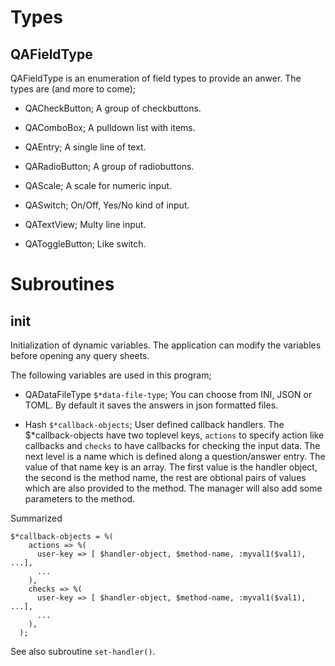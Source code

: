 Types
=====

QAFieldType
-----------

QAFieldType is an enumeration of field types to provide an anwer. The types are (and more to come);

  * QACheckButton; A group of checkbuttons.

  * QAComboBox; A pulldown list with items.

  * QAEntry; A single line of text.

  * QARadioButton; A group of radiobuttons.

  * QAScale; A scale for numeric input.

  * QASwitch; On/Off, Yes/No kind of input.

  * QATextView; Multy line input.

  * QAToggleButton; Like switch.

Subroutines
===========

init
----

Initialization of dynamic variables. The application can modify the variables before opening any query sheets.

The following variables are used in this program;

  * QADataFileType `$*data-file-type`; You can choose from INI, JSON or TOML. By default it saves the answers in json formatted files.

  * Hash `$*callback-objects`; User defined callback handlers. The $*callback-objects have two toplevel keys, `actions` to specify action like callbacks and `checks` to have callbacks for checking the input data. The next level is a name which is defined along a question/answer entry. The value of that name key is an array. The first value is the handler object, the second is the method name, the rest are obtional pairs of values which are also provided to the method. The manager will also add some parameters to the method.

Summarized

    $*callback-objects = %(
        actions => %(
          user-key => [ $handler-object, $method-name, :myval1($val1), ...],
          ...
        ),
        checks => %(
          user-key => [ $handler-object, $method-name, :myval1($val1), ...],
          ...
        ),
      );

See also subroutine `set-handler()`.

